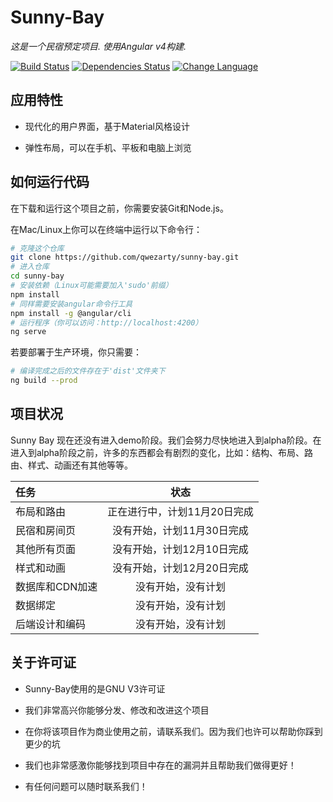 # Sunny-Bay

*这是一个民宿预定项目. 使用Angular v4构建.*

[![Build Status](https://travis-ci.org/qwezarty/sunny-bay.svg?branch=master)](https://travis-ci.org/qwezarty/sunny-bay)
[![Dependencies Status](https://david-dm.org/qwezarty/sunny-bay/status.svg)](https://david-dm.org/qwezarty/sunny-bay)
[![Change Language](https://img.shields.io/badge/README-%20English-yellow.svg)](README.md)

## 应用特性

- 现代化的用户界面，基于Material风格设计

- 弹性布局，可以在手机、平板和电脑上浏览

## 如何运行代码

在下载和运行这个项目之前，你需要安装Git和Node.js。

在Mac/Linux上你可以在终端中运行以下命令行：

``` bash
# 克隆这个仓库
git clone https://github.com/qwezarty/sunny-bay.git
# 进入仓库
cd sunny-bay
# 安装依赖（Linux可能需要加入'sudo'前缀）
npm install
# 同样需要安装angular命令行工具
npm install -g @angular/cli
# 运行程序（你可以访问：http://localhost:4200）
ng serve
```

若要部署于生产环境，你只需要：

``` bash
# 编译完成之后的文件存在于'dist'文件夹下
ng build --prod
```

## 项目状况

Sunny Bay 现在还没有进入demo阶段。我们会努力尽快地进入到alpha阶段。在进入到alpha阶段之前，许多的东西都会有剧烈的变化，比如：结构、布局、路由、样式、动画还有其他等等。

| 任务                       | 状态                              |
|:--------------------------|:--------------------------------:|
| 布局和路由                  |         正在进行中，计划11月20日完成 |
| 民宿和房间页                |           没有开始，计划11月30日完成 |
| 其他所有页面                |           没有开始，计划12月10日完成 |
| 样式和动画                  |           没有开始，计划12月20日完成 |
| 数据库和CDN加速             |                   没有开始，没有计划 |
| 数据绑定                    |                  没有开始，没有计划 |
| 后端设计和编码               |                  没有开始，没有计划 |

## 关于许可证

- Sunny-Bay使用的是GNU V3许可证

- 我们非常高兴你能够分发、修改和改进这个项目

- 在你将该项目作为商业使用之前，请联系我们。因为我们也许可以帮助你踩到更少的坑

- 我们也非常感激你能够找到项目中存在的漏洞并且帮助我们做得更好！

- 有任何问题可以随时联系我们！
